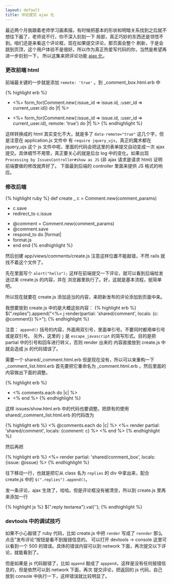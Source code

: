 ```yaml
---
layout: default
title: 评论提交 ajax 化
---
```


最近两个月我跟着老师学习画素描，有时候把基本的形状和明暗关系找到之后就不想往下画了，老师说不行，你不深入刻划一下
局部，真正巧妙的东西还是领悟不到。咱们还是来看这个评论框，现在如果提交评论，那页面会整个
刷新，于是会跳到页顶，这个用户体验不是很好。所以作为真正热爱写代码的你，当然是希望再进一步刻划一下，
所以这集来把评论功能 [ajax 化](http://guides.rubyonrails.org/working_with_javascript_in_rails.html)。

### 更改前端 html

前端最关键的一步就是添加 `remote: 'true'` 。到 _comment_box.html.erb 中

{% highlight erb %}
- <%= form_for(Comment.new(:issue_id => issue.id, :user_id => current_user.id)) do |f| %>
+ <%= form_for(Comment.new(:issue_id => issue.id, :user_id => current_user.id), remote: 'true') do |f| %>
{% endhighlight %}

这样转换成的 html 其实变化不大，就是多了 `data-remote="true"` 这几个字，但是注意在 application.js 文件中
有 `require jquery_ujs`，真正的魔术都在 jquery_ujs 这个 js 文件中呢，里面的代码会把这里的表单提交自动变成一次
ajax 提交。具体细节不用管，真正要关心的就是后台 log 中的变化。如果出现
 `Processing by IssuesController#show as JS` (非 ajax 请求是请求 html) 证明前端要做的修改就弄好了。
下面最到后端的 controller 里面来提供 JS 格式的响应。

### 修改后端

{% highlight ruby %}
def create
_ c = Comment.new(comment_params)
- c.save
- redirect_to c.issue
+ @comment = Comment.new(comment_params)
+ @comment.save
+ respond_to do |format|
+   format.js
+ end
end
{% endhighlight %}

然后创建 app/views/comments/create.js 注意这样位置不能敲错，不然 rails 就找不着这个文件了。

先在里面写个 `alert("hello");` 这样在前端提交一下评论，就可以看到后端给发送过来 create.js 的内容，并在
浏览器里执行了。好，这就是基本流程，挺简单吧。

所以现在就要在 create.js 添加适当的内容，来把新发布的评论添加到页面中来。


我想要放到 create.js 中的是大概这些内容：
{% highlight erb %}
$(".replies").append("<%= j render(partial: 'shared/comment', locals: {c: @comment}) %>");
{% endhighlight %}

注意： `append()` 括号的内容，外面用双引号，里面单引号。不要同时都用单引号或是双引号。
另外，这里的 `j` 是 `escape_javascript` 的简写形式。目的是把 partial 中的引号和回车进行转义，否则 render 出来的
内容直接放到 create.js 中就会造成 js 的代码错误了。


需要一个 shared/_comment.html.erb 但是现在没有，所以可以来重构一下 _comment_list.html.erb 首先要把它重命名为
_comment.html.erb 。然后里面的内容做出下面的调整。

{% highlight erb %}
- <% comments.each do |c| %>
- <% end %>
{% endhighlight %}

这样 issues/show.html.erb 中的代码也要调整。把原有的使用 shared/_comment_list.html.erb 的代码改为

{% highlight erb %}
<% @comments.each do |c| %>
  <%= render partial: 'shared/comment', locals: {comment: c} %>
<% end %>
{% endhighlight %}

然后再把

{% highlight erb %}
  <%= render partial: 'shared/comment_box', locals: {issue: @issue} %>
{% endhighlight %}

往下移动一行，也就是把它从 class 名为 `replies` 的 div 中拿出来，配合 create.js 中的 `$(".replies").append()`。

发一条评论，ajax 生效了，哈哈。但是评论框没有被清空，所以到 create.js 里再来添加一行

{% highlight js %}
$(".reply textarea").val('');
{% endhighlight %}

### devtools 中的调试技巧

如果不小心敲错了 ruby 代码，比如 create.js 中把 `render` 写成了 `rennder` 那么点击”发布评论“按钮是看不到报错信息的。
可以打开 devtools -> console 这里可以看到一个 500 的错误。具体的错误内容可以到 network 下面，再次提交以下评论，就能看到了。

但是如果是 js 代码敲错了，比如 `append` 敲成了 `apppend`，这样是没有任何报错信息的，但是依然可以到 network 下面，再次
提交评论，把返回的 js 代码，自己放到 console 中执行一下，这样错误就比较明显了。
